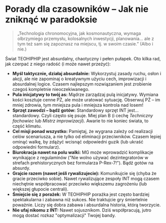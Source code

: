 # Porady dla czasowników – Jak nie zniknąć w paradoksie

> „Technologia chronomocyjna, jak kosmonautyczna, wymaga olbrzymiego przemysłu, kolosalnych inwestycji, planowania... ale z tym też sam się zapoznasz na miejscu, tj. w swoim czasie.” (Albo i nie.)  

Świat TEOHIPHIP jest absurdalny, chaotyczny i pełen pułapek. Oto kilka rad, jak czerpać z niego radość (i może nawet przeżyć):

* **Myśl taktycznie, działaj absurdalnie:** Wykorzystuj zasady ruchu, osłon i akcji, ale nie zapominaj o kreatywnym użyciu cech, improwizacji i absurdalnej logice. Czasem najlepszym rozwiązaniem jest zrobienie czegoś kompletnie nieoczekiwanego.
* **Pula inicjatywy to twój as:** Mądrze zarządzaj pulą inicjatywy. Wymiana kości kosztuje cenne PŻ, ale może uratować sytuację. Obserwuj PŻ – im mniej zdrowia, tym mniejsza pula i mniejsza kontrola nad losem!
* **Sprzęt zawodzi – bądź gotów:** Standardowy sprzęt INT jest... standardowy. Czyli często się psuje. Miej plan B (i cechę *Techniczny fachowiec* lub *Mistrz improwizacji*). Awarie to nie koniec świata, to część klimatu.
* **Cel misji ponad wszystko:** Pamiętaj, że wygrana zależy od realizacji celów scenariusza, a nie tylko od eliminacji przeciwników. Czasem lepiej ominąć walkę, by zdążyć wcisnąć odpowiedni guzik (lub ukraść odpowiedni formularz).
* **Biurokracja nawet na polu walki:** MG może wprowadzić komplikacje wynikające z regulaminów ("Nie wolno używać dezintegratorów w strefach prehistorycznych bez formularza P-Rex-7!"). Bądź gotów na absurdy.
* **Grajcie razem (nawet jeśli rywalizujecie):** Komunikujcie się (chyba że gracie przeciwko sobie). Nawet rywalizujące zespoły INT mogą czasem niechętnie współpracować przeciwko większemu zagrożeniu (lub większej głupocie centrali).
* **Śmiejcie się z porażek:** W TEOHIPHIP porażka jest często bardziej spektakularna i zabawna niż sukces. Nie traktujcie gry śmiertelnie poważnie. Liczy się dobra zabawa i absurdalna historia, którą tworzycie.
* **Nie ufaj nikomu z INT:** Nawet sojusznikom. Dziś współpracują, jutro mogą dostać rozkaz "optymalizacji" Twojej bandy.
